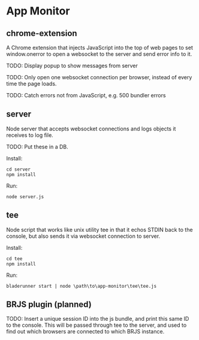 # App Monitor


chrome-extension
----------------

A Chrome extension that injects JavaScript into the top of web pages to set window.onerror to open a websocket to the server and send error info to it.

TODO: Display popup to show messages from server

TODO: Only open one websocket connection per browser, instead of every time the page loads.

TODO: Catch errors not from JavaScript, e.g. 500 bundler errors



server
------

Node server that accepts websocket connections and logs objects it receives to log file.

TODO: Put these in a DB.

Install:

```
cd server
npm install
```

Run:

```
node server.js
```


tee
---

Node script that works like unix utility tee in that it echos STDIN back to the console, but also sends it via websocket connection to server.

Install:

```
cd tee
npm install
```

Run:

```
bladerunner start | node \path\to\app-monitor\tee\tee.js
```


BRJS plugin (planned)
---------------------

TODO: Insert a unique session ID into the js bundle, and print this same ID to the console. This will be passed through tee to the server, and used to find out which browsers are connected to which BRJS instance.
